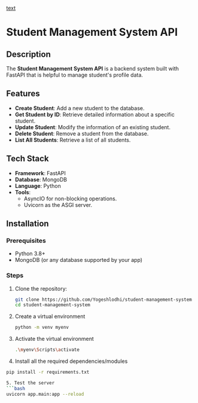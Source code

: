 [text](https://student-management-system-qn67.onrender.com)

# Student Management System API

## Description
The **Student Management System API** is a backend system built with FastAPI that is helpful to manage student's profile data.


## Features
- **Create Student**: Add a new student to the database.
- **Get Student by ID**: Retrieve detailed information about a specific student.
- **Update Student**: Modify the information of an existing student.
- **Delete Student**: Remove a student from the database.
- **List All Students**: Retrieve a list of all students.

## Tech Stack
- **Framework**: FastAPI
- **Database**: MongoDB
- **Language**: Python
- **Tools**: 
  - AsyncIO for non-blocking operations.
  - Uvicorn as the ASGI server.

## Installation

### Prerequisites
- Python 3.8+
- MongoDB (or any database supported by your app)

### Steps
1. Clone the repository:
   ```bash
   git clone https://github.com/Yogeshlodhi/student-management-system
   cd student-management-system

2. Create a virtual environment
    ```bash
    python -m venv myenv

3. Activate the virtual environment
    ```bash
    .\myenv\Scripts\activate

4. Install all the required dependencies/modules
  ```bash
  pip install -r requirements.txt

5. Test the server 
  ```bash
  uvicorn app.main:app --reload
